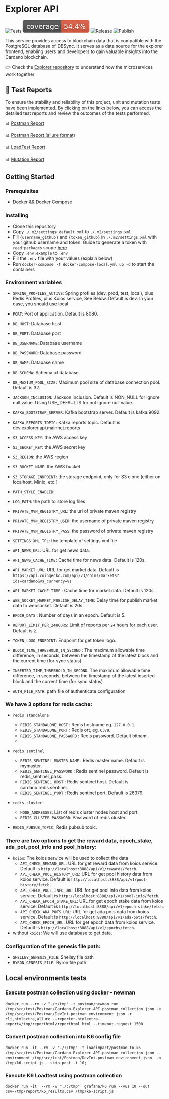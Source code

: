 # Explorer API

<p align="left">
<img alt="Tests" src="https://github.com/cardano-foundation/cf-explorer-api/actions/workflows/tests.yaml/badge.svg?branch=main" />
<img alt="Coverage" src="https://github.com/cardano-foundation/cf-explorer-api/blob/gh-pages/badges/jacoco.svg?raw=true" />
<img alt="Release" src="https://github.com/cardano-foundation/cf-explorer-api/actions/workflows/release.yaml/badge.svg?branch=main" />
<img alt="Publish" src="https://github.com/cardano-foundation/cf-explorer-api/actions/workflows/publish.yaml/badge.svg?branch=main" />
</p>

This service provides access to blockchain data that is compatible with the PostgreSQL database of DBSync. It serves as a data source for the explorer frontend, enabling users and developers to gain valuable insights into the Cardano blockchain.

👉 Check the [Explorer repository](https://github.com/cardano-foundation/cf-explorer) to understand how the microservices work together

## 🧪 Test Reports

To ensure the stability and reliability of this project, unit and mutation tests have been implemented. By clicking on the links below, you can access the detailed test reports and review the outcomes of the tests performed.

📊 [Postman Report](https://cardano-foundation.github.io/cf-explorer-api/html-report/reporthtml.html)

📊 [Postman Report (allure format)](https://cardano-foundation.github.io/cf-explorer-api/allure-report/)

📊 [LoadTest Report](https://cardano-foundation.github.io/cf-explorer-api/loadtest-report/k6_results.csv)

📊 [Mutation Report](https://cardano-foundation.github.io/cf-explorer-api/mutation-report/)

## Getting Started

### Prerequisites

- Docker && Docker Compose

### Installing

- Clone this repository
- Copy `./.m2/settings.default.xml` to `./.m2/settings.xml`
- Fill `{username_github}` and `{token_github}` in `./.m2/settings.xml` with your github username and token. Guide to generate a token with `read:packages` scope [here](https://docs.github.com/en/authentication/keeping-your-account-and-data-secure/creating-a-personal-access-token#creating-a-personal-access-token-classic)
- Copy `.env.example`  to `.env`
- Fill the `.env` file with your values (explain below)
- Run `docker-compose -f docker-compose-local.yml up -d` to start the containers


### Environment variables

- `SPRING_PROFILES_ACTIVE`: Spring profiles (dev, prod, test, local), plus Redis Profiles, plus Koios service, See Below. Default is dev. In your case, you should use local

- `PORT`: Port of application. Default is 8080.
- `DB_HOST`: Database host
- `DB_PORT`: Database port
- `DB_USERNAME`: Database username
- `DB_PASSWORD`: Database password
- `DB_NAME`: Database name
- `DB_SCHEMA`: Schema of database
- `DB_MAXIUM_POOL_SIZE`: Maximum pool size of database connection pool. Default is 32.

- `JACKSON_INCLUSION`: Jackson inclusion. Default is NON_NULL for ignore null value. Using USE_DEFAULTS for not ignore null value.

- `KAFKA_BOOTSTRAP_SERVER`: Kafka bootstrap server. Default is kafka:9092.
- `KAFKA_REPORTS_TOPIC`: Kafka reports topic. Default is dev.explorer.api.mainnet.reports

- `S3_ACCESS_KEY`: the AWS access key
- `S3_SECRET_KEY`: the AWS secret key
- `S3_REGION`: the AWS region
- `S3_BUCKET_NAME`: the AWS bucket
- `S3_STORAGE_ENDPOINT`: the storage endpoint, only for S3 clone (either on localhost, Minio, etc.)
- `PATH_STYLE_ENABLED`:

- `LOG_PATH`: the path to store log files

- `PRIVATE_MVN_REGISTRY_URL`: the url of private maven registry
- `PRIVATE_MVN_REGISTRY_USER`: the username of private maven registry
- `PRIVATE_MVN_REGISTRY_PASS`: the password of private maven registry
- `SETTINGS_XML_TPL`: the template of settings.xml file

- `API_NEWS_URL`: URL for get news data.
- `API_NEWS_CACHE_TIME`: Cache time for news data. Default is 120s.
- `API_MARKET_URL`: URL for get market data. Default is `https://api.coingecko.com/api/v3/coins/markets?ids=cardano&vs_currency=%s`
- `API_MARKET_CACHE_TIME` : Cache time for market data. Default is 120s.
- `WEB_SOCKET_MARKET_PUBLISH_DELAY_TIME`: Delay time for publish market data to websocket. Default is 20s.
- `EPOCH_DAYS` : Number of days in an epoch. Default is 5.
- `REPORT_LIMIT_PER_24HOURS`: Limit of reports per `24` hours for each user. Default is `2`.
- `TOKEN_LOGO_ENDPOINT`: Endpoint for get token logo.
- `BLOCK_TIME_THRESHOLD_IN_SECOND` : The maximum allowable time difference, in seconds, between the timestamp of the latest block and the current time (for sync status)
- `INSERTED_TIME_THRESHOLD_IN_SECOND`: The maximum allowable time difference, in seconds, between the timestamp of the latest inserted block and the current time (for sync status)
- `AUTH_FILE_PATH`: path file of authenticate configuration

### We have 3 options for redis cache:
- `redis standalone`
    - `REDIS_STANDALONE_HOST` : Redis hostname eg. `127.0.0.1`.
    - `REDIS_STANDALONE_PORT` : Redis ort, eg. `6379`.
    - `REDIS_STANDALONE_PASSWORD` : Redis password. Default bitnami.
    -
- `redis sentinel`
    - `REDIS_SENTINEL_MASTER_NAME` : Redis master name. Default is mymaster.
    - `REDIS_SENTINEL_PASSWORD` : Redis sentinel password. Default is redis_sentinel_pass.
    - `REDIS_SENTINEL_HOST` : Redis sentinel host. Default is  cardano.redis.sentinel.
    - `REDIS_SENTINEL_PORT` : Redis sentinel port. Default is 26379.

- `redis-cluster`
    -  `NODE_ADDRESSES`: List of redis cluster nodes host and port.
    -  `REDIS_CLUSTER_PASSWORD`: Password of redis cluster.

- `REDIS_PUBSUB_TOPIC`: Redis pubsub topic.

### There are two options to get the reward data, epoch_stake, ada_pot, pool_info and pool_history:
- `koios`: The koios service will be used to collect the data
    - `API_CHECK_REWARD_URL`: URL for get reward data from koios service. Default is `http://localhost:8888/api/v1/rewards/fetch`.
    - `API_CHECK_POOL_HISTORY_URL`: URL for get pool history data from koios service. Default is `http://localhost:8888/api/v1/pool-history/fetch`.
    - `API_CHECK_POOL_INFO_URL`: URL for get pool info data from koios service. Default is `http://localhost:8888/api/v1/pool-info/fetch`.
    - `API_CHECK_EPOCH_STAKE_URL`: URL for get epoch stake data from koios service. Default is `http://localhost:8888/api/v1/epoch-stake/fetch`.
    - `API_CHECK_ADA_POTS_URL`: URL for get ada pots data from koios service. Default is `http://localhost:8888/api/v1/ada-pots/fetch`.
    - `API_CHECK_EPOCH_URL`: URL for get epoch data from koios service. Default is `http://localhost:8888/api/v1/epochs/fetch`.
- without `koios`: We will use database to get data.

### Configuration of the genesis file path:
  - `SHELLEY_GENESIS_FILE`: Shelley file path
  - `BYRON_GENESIS_FILE`: Byron file path

## Local environments tests

### Execute postman collection using docker - newman

```shell
docker run --rm -v "./:/tmp" -t postman/newman run /tmp/src/test/Postman/Cardano-Explorer-API.postman_collection.json -e /tmp/src/test/Postman/DevInt.postman_environment.json -r cli,htmlextra,allure --reporter-htmlextra-export=/tmp/reporthtml/reporthtml.html --timeout-request 1500
```

### Convert postman collection into K6 config file

```shell
docker run -it --rm -v "./:/tmp" -t loadimpact/postman-to-k6  /tmp/src/test/Postman/Cardano-Explorer-API.postman_collection.json --environment /tmp/src/test/Postman/DevInt.postman_environment.json  -o /tmp/k6-script.js --skip-post -i 10;
```
### Execute K6 Loadtest using postman collection

```shell
docker run -it  --rm -v "./:/tmp"  grafana/k6 run --vus 10 --out csv=/tmp/report/k6_results.csv /tmp/k6-script.js
```
